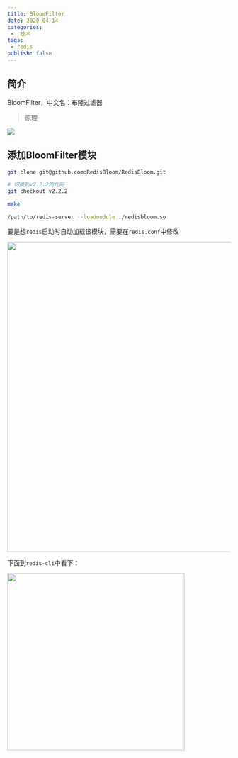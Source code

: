 ```yaml
---
title: BloomFilter
date: 2020-04-14
categories: 
 - 	技术
tags:
 - redis
publish: false
---
```


## 简介

BloomFilter，中文名：布隆过滤器

> 原理

<img src="/img/redis/BloomFilter/3.png"/>









## 添加BloomFilter模块

``` bash
git clone git@github.com:RedisBloom/RedisBloom.git

# 切换到v2.2.2的代码
git checkout v2.2.2

make

/path/to/redis-server --loadmodule ./redisbloom.so
```

要是想`redis`启动时自动加载该模块，需要在`redis.conf`中修改

<img src="/img/redis/BloomFilter/1.jpg" style="width: 700px;" />

下面到`redis-cli`中看下：

<img src="/img/redis/BloomFilter/2.jpg" style="width: 400px;" />







